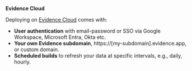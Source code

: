 <Alert status=info>

**Evidence Cloud**

Deploying on [Evidence Cloud](/deployment/evidence-cloud) comes with:

- **User authentication** with email-password or SSO via Google Workspace, Microsoft Entra, Okta etc.
- **Your own Evidence subdomain**, https://[my-subdomain].evidence.app, or custom domain.
- **Scheduled builds** to refresh your data at specific intervals, e.g., daily, hourly.

</Alert>
